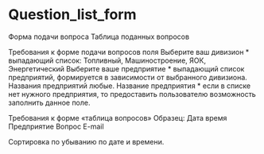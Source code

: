 # Question_list_form
Форма подачи вопроса  Таблица поданных вопросов

Требования к форме подачи вопросов
поля Выберите ваш дивизион * выпадающий список: Топливный, Машиностроение, 
ЯОК, Энергетический 
Выберите ваше предприятие * выпадающий список предприятий, формируется в 
зависимости от выбранного дивизиона. Названия предприятий любые.
Название предприятия * если в списке нет нужного предприятия, то предоставить 
пользователю возможность заполнить данное поле.

Требования к форме «таблица вопросов»
Образец:
Дата время	Предприятие	Вопрос	E-mail
			
Сортировка по убыванию по дате и времени.

